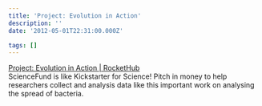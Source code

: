 ```yaml
---
title: 'Project: Evolution in Action'
description: ''
date: '2012-05-01T22:31:00.000Z'

tags: []
---
```


[Project: Evolution in Action | RocketHub](http://www.rockethub.com/projects/7491-evolution-in-action)  
ScienceFund is like Kickstarter for Science! Pitch in money to help researchers collect and analysis data like this important work on analysing the spread of bacteria.
